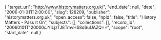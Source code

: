 {
  "target_url": "http://www.historymatters.org.uk/", 
  "end_date": null, 
  "date": "2006-01-01T12:00:00", 
  "slug": 128209, 
  "publisher": "historymatters.org.uk", 
  "open_access": false, 
  "npld": false, 
  "title": "History Matters - Pass It On", 
  "subjects": [], 
  "collections": [], 
  "record_id": "20060101T120000/JYlLjzTJ8TmvHS8dSuUAZQ==", 
  "scope": "root", 
  "start_date": null
}

